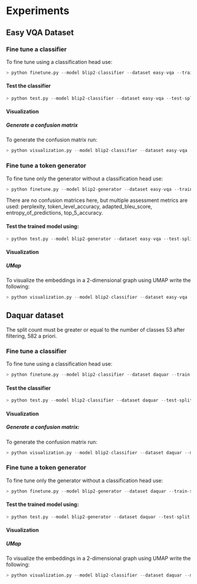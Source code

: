 # Experiments


## Easy VQA Dataset

### Fine tune a classifier
To fine tune using a classification head use:
```python
> python finetune.py --model blip2-classifier --dataset easy-vqa --train-split 'train[:500]' --val-split 'val[:200]'
```

#### Test the classifier
```python
> python test.py --model blip2-classifier --dataset easy-vqa --test-split 'test[:500]'
```
#### Visualization

##### Generate a confusion matrix
To generate the confusion matrix run:
```python
> python visualization.py --model blip2-classifier --dataset easy-vqa --metric confusion-matrix --split 'train[:1000]'
```

### Fine tune a token generator
To fine tune only the generator without a classification head use:
```python
> python finetune.py --model blip2-generator --dataset easy-vqa --train-split 'train[:1000]' --val-split 'val[:200]'
```

There are no confusion matrices here, but multiple assessment metrics are used: perplexity, token_level_accuracy, adapted_bleu_score, entropy_of_predictions, top_5_accuracy.

#### Test the trained model using:
```python
> python test.py --model blip2-generator --dataset easy-vqa --test-split 'test[:1000]'
```

#### Visualization
##### UMap

To visualize the embeddings in a 2-dimensional graph using UMAP write the following:
```python
> python visualization.py --model blip2-classifier --dataset easy-vqa --metric umap --split 'test[:500]'
```


## Daquar dataset
The split count must be greater or equal to the number of classes 53 after filtering, 582 a priori.
### Fine tune a classifier
To fine tune using a classification head use:
```python
> python finetune.py --model blip2-classifier --dataset daquar --train-split 'train[:1000]' --val-split 'val[:200]'
```

#### Test the classifier
```python
> python test.py --model blip2-classifier --dataset daquar --test-split 'test'
```
#### Visualization

##### Generate a confusion matrix:
To generate the confusion matrix run:
```python
> python visualization.py --model blip2-classifier --dataset daquar --metric confusion-matrix --split 'train[:1000]'
``` 

### Fine tune a token generator
To fine tune only the generator without a classification head use:
```python
> python finetune.py --model blip2-generator --dataset daquar --train-split 'train[:1000]' --val-split 'val[:200]'
```

#### Test the trained model using:
```python
> python test.py --model blip2-generator --dataset daquar --test-split 'test[:1000]'
```

#### Visualization
##### UMap

To visualize the embeddings in a 2-dimensional graph using UMAP write the following:
```python
> python visualization.py --model blip2-classifier --dataset daquar --metric umap --split 'test[:300]'
```
